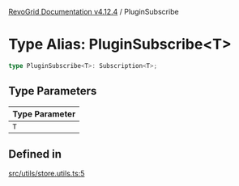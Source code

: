 [RevoGrid Documentation v4.12.4](README.md) / PluginSubscribe

# Type Alias: PluginSubscribe\<T\>

```ts
type PluginSubscribe<T>: Subscription<T>;
```

## Type Parameters

| Type Parameter |
| ------ |
| `T` |

## Defined in

[src/utils/store.utils.ts:5](https://github.com/revolist/revogrid/blob/648f56ecfc5430eb0184373ea33dd565a6a33bb9/src/utils/store.utils.ts#L5)
